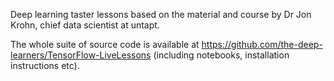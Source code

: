 Deep learning taster lessons based on the material and course by Dr Jon Krohn, chief data scientist at untapt.

The whole suite of source code is available at https://github.com/the-deep-learners/TensorFlow-LiveLessons (including notebooks, installation instructions etc).
